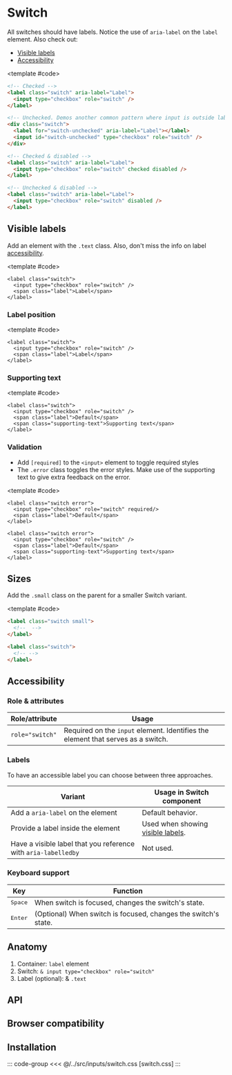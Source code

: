 <script setup>
import Example from "../../.vitepress/theme/app/components/Example.vue";
import Baseline from "../../.vitepress/theme/app/components/Baseline.vue";

</script>

<!--
Keep a look out for the new HTML switch control.
It's not mature yet to even try to implement here,
but will be in time.
https://webkit.org/blog/15054/an-html-switch-control/
 -->

# Switch

All switches should have labels. Notice the use of `aria-label` on the `label` element. Also check out:

- [Visible labels](#visible-labels)
- [Accessibility](#accessibility)

<Example row>
<template #example>
<label class="switch" aria-label="Label">
  <input type="checkbox" role="switch" checked />
</label>

<div class="switch">
  <label for="switch-unchecked" aria-label="Label"></label>
  <input id="switch-unchecked" type="checkbox" role="switch" />
</div>

<label class="switch" aria-label="Label">
  <input type="checkbox" role="switch" checked disabled />
</label>

<label class="switch" aria-label="Label">
  <input type="checkbox" role="switch" disabled />
</label>
</template>

<template #code>

<!-- prettier-ignore -->
```html
<!-- Checked -->
<label class="switch" aria-label="Label">
  <input type="checkbox" role="switch" />
</label>

<!-- Unchecked. Demos another common pattern where input is outside label -->
<div class="switch">
  <label for="switch-unchecked" aria-label="Label"></label>
  <input id="switch-unchecked" type="checkbox" role="switch" />
</div>

<!-- Checked & disabled -->
<label class="switch" aria-label="Label">
  <input type="checkbox" role="switch" checked disabled />
</label>

<!-- Unchecked & disabled -->
<label class="switch" aria-label="Label">
  <input type="checkbox" role="switch" disabled />
</label>
```

</template>
</Example>

## Visible labels

Add an element with the `.text` class. Also, don't miss the info on label [accessibility](#accessibility).

<Example centered column>
<template #example>
<label class="switch">
	<input type="checkbox" role="switch" />
	<span class="label">Label</span>
</label>

<label class="switch">
	<input type="checkbox" role="switch" disabled/>
	<span class="label">Disabled</span>
</label>

<label class="switch">
	<input type="checkbox" role="switch"/>
	<span class="label">Long text bacon ipsum dolor amet prosciutto tenderloin biltong leberkas ribeye short ribs shankle tri-tip doner buffalo chislic meatloaf meatball.</span>
</label>

</template>

<template #code>

```html{3}
<label class="switch">
  <input type="checkbox" role="switch" />
  <span class="label">Label</span>
</label>
```

</template>
</Example>

### Label position

<Example row gapL>
<template #example>
<label class="switch">
	<input type="checkbox" role="switch" />
	<span class="label">Default</span>
</label>

<label class="switch stack">
	<input type="checkbox" role="switch" />
	<span class="label">Stack</span>
</label>

</template>

<template #code>

```html{3}
<label class="switch">
  <input type="checkbox" role="switch" />
  <span class="label">Label</span>
</label>
```

</template>
</Example>

### Supporting text

<Example row gapL>
<template #example>
<label class="switch">
	<input type="checkbox" role="switch" />
	<span class="label">Default</span>
    <span class="supporting-text">Supporting text</span>
</label>

<label class="switch stack">
	<input type="checkbox" role="switch" />
	<span class="label">Stack</span>
  <span class="supporting-text">Supporting text</span>
</label>

</template>

<template #code>

```html{4}
<label class="switch">
  <input type="checkbox" role="switch" />
  <span class="label">Default</span>
  <span class="supporting-text">Supporting text</span>
</label>

```

</template>
</Example>

### Validation

- Add `[required]` to the `<input>` element to toggle required styles
- The `.error` class toggles the error styles. Make use of the supporting text to give extra feedback on the error.

<Example column gapL>
<template #example>
<div class="row gap-l">
<label class="switch">
	<input type="checkbox" role="switch" required/>
	<span class="label">Default</span>
</label>
<label class="switch stack">
	<input type="checkbox" role="switch" required/>
	<span class="label">Stack</span>
</label>
</div>

<div class="row gap-l">
<label class="switch error">
	<input type="checkbox" role="switch" />
	<span class="label">Default</span>
    <span class="supporting-text">Supporting text</span>
</label>

<label class="switch stack error">
	<input type="checkbox" role="switch" />
	<span class="label">Stack</span>
  <span class="supporting-text">Supporting text</span>
</label>

</div>
</template>

<template #code>

```html{2,6}
<label class="switch error">
  <input type="checkbox" role="switch" required/>
  <span class="label">Default</span>
</label>

<label class="switch error">
  <input type="checkbox" role="switch" />
  <span class="label">Default</span>
  <span class="supporting-text">Supporting text</span>
</label>

```

</template>
</Example>

## Sizes

Add the `.small` class on the parent for a smaller Switch variant.

<Example row>
<template #example>
<label class="switch small">
	<input type="checkbox" role="switch" />
	<span class="label">Small</span>
</label>

<label class="switch">
	<input type="checkbox" role="switch" />
	<span class="label">Default</span>
</label>
</template>

<template #code>

```html
<label class="switch small">
  <!--  -->
</label>

<label class="switch">
  <!-- -->
</label>
```

</template>
</Example>

## Accessibility

### Role & attributes

| Role/attribute  | Usage                                                                            |
| --------------- | -------------------------------------------------------------------------------- |
| `role="switch"` | Required on the `input` element. Identifies the element that serves as a switch. |

### Labels

To have an accessible label you can choose between three approaches.

| Variant                                                        | Usage in Switch component                            |
| -------------------------------------------------------------- | ---------------------------------------------------- |
| Add a `aria-label` on the element                              | Default behavior.                                    |
| Provide a label inside the element                             | Used when showing [visible labels](#visible-labels). |
| Have a visible label that you reference with `aria-labelledby` | Not used.                                            |

### Keyboard support

<div class="not-rich-text">

| Key              | Function                                                       |
| ---------------- | -------------------------------------------------------------- |
| <kbd>Space</kbd> | When switch is focused, changes the switch's state.            |
| <kbd>Enter</kbd> | (Optional) When switch is focused, changes the switch's state. |

</div>

<style scoped>
  .anatomy {
    outline-offset: 8px;
    outline: var(--_anatomy-border-gray);

    * {
      outline: var(--_anatomy-border-red);
    }

    input {
      border-radius: 100vmax;
      outline-offset: 2px;
    }

  }
</style>

## Anatomy

1. Container: `label` element
2. Switch: `& input type="checkbox" role="switch"`
3. Label (optional): & `.text`

<Example row>
<template #example>
<label class="switch anatomy" aria-label="Label">
  <input type="checkbox" role="switch" />
  <span class="label">Label</span>
</label>
</template>
</Example>

## API

<!--@include: ./switch-api.md -->

## Browser compatibility

<Baseline :ids="['light-dark']" />

## Installation

::: code-group
<<< @/../src/inputs/switch.css [switch.css]
:::
